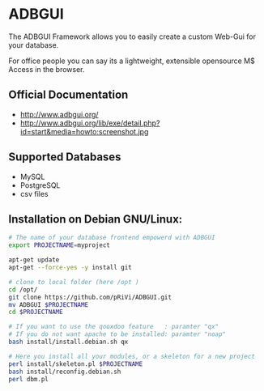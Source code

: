 # ADBGUI

The ADBGUI Framework allows you to easily create a custom Web-Gui for your database. 

For office people you can say its a lightweight, extensible opensource  M$ Access in the browser.


## Official Documentation
* http://www.adbgui.org/    
* http://www.adbgui.org/lib/exe/detail.php?id=start&media=howto:screenshot.jpg

## Supported Databases
* MySQL
* PostgreSQL
* csv files


## Installation on Debian GNU/Linux:

```bash
# The name of your database frontend empowerd with ADBGUI
export PROJECTNAME=myproject

apt-get update
apt-get --force-yes -y install git

# clone to local folder (here /opt )
cd /opt/
git clone https://github.com/pRiVi/ADBGUI.git
mv ADBGUI $PROJECTNAME
cd $PROJECTNAME

# If you want to use the qooxdoo feature   : paramter "qx"
# If you do not want apache to be installed: paramter "noap"
bash install/install.debian.sh qx

# Here you install all your modules, or a skeleton for a new project
perl install/skeleton.pl $PROJECTNAME 
bash install/reconfig.debian.sh
perl dbm.pl
```
